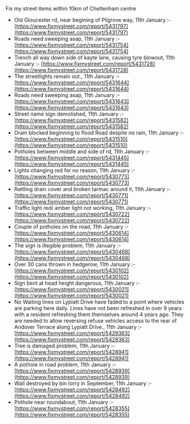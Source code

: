 Fix my street items within 10km of Cheltenham centre

<!-- fix_marker starts -->

- Old Gloucester rd, near begining of Pilgrove way, 11th January :- [https://www.fixmystreet.com/report/5431797](https://www.fixmystreet.com/report/5431797)
- Roads need sweeping asap, 11th January :- [https://www.fixmystreet.com/report/5431754](https://www.fixmystreet.com/report/5431754)
- Trench all way down side of kayte lane, causing tyre blowout, 11th January :- [https://www.fixmystreet.com/report/5431728](https://www.fixmystreet.com/report/5431728)
- The streetlights remain out., 11th January :- [https://www.fixmystreet.com/report/5431644](https://www.fixmystreet.com/report/5431644)
- Roads need sweeping asap, 11th January :- [https://www.fixmystreet.com/report/5431643](https://www.fixmystreet.com/report/5431643)
- Street name sign demolished, 11th January :- [https://www.fixmystreet.com/report/5431582](https://www.fixmystreet.com/report/5431582)
- Drain blocked beginning to flood Road despite no rain, 11th January :- [https://www.fixmystreet.com/report/5431510](https://www.fixmystreet.com/report/5431510)
- Potholes between middle and side of rd, 11th January :- [https://www.fixmystreet.com/report/5431445](https://www.fixmystreet.com/report/5431445)
- Lights changing red for no reason, 11th January :- [https://www.fixmystreet.com/report/5430773](https://www.fixmystreet.com/report/5430773)
- Rattling drain cover and broken tarmac around it, 11th January :- [https://www.fixmystreet.com/report/5430771](https://www.fixmystreet.com/report/5430771)
- Traffic light red/ amber light not working, 11th January :- [https://www.fixmystreet.com/report/5430722](https://www.fixmystreet.com/report/5430722)
- Couple of potholes on the road, 11th January :- [https://www.fixmystreet.com/report/5430614](https://www.fixmystreet.com/report/5430614)
- The sign is illegible problem, 11th January :- [https://www.fixmystreet.com/report/5430468](https://www.fixmystreet.com/report/5430468)
- Over 30 cans thrown in hedgerow, 11th January :- [https://www.fixmystreet.com/report/5430102](https://www.fixmystreet.com/report/5430102)
- Sign bent at head height dangerous, 11th January :- [https://www.fixmystreet.com/report/5430021](https://www.fixmystreet.com/report/5430021)
- No Waiting lines on Lypiatt Drive have faded to a point where vehicles are parking here daily. Lines have not been refreshed in over 9 years with a resident refreshing them themselves around 4 years ago. They are needed to allow reversing refuse vehicles access to the rear of Andover Terrace along Lypiatt Drive., 11th January :- [https://www.fixmystreet.com/report/5429363](https://www.fixmystreet.com/report/5429363)
- Tree is damaged problem, 11th January :- [https://www.fixmystreet.com/report/5428941](https://www.fixmystreet.com/report/5428941)
- A pothole in road problem, 11th January :- [https://www.fixmystreet.com/report/5428939](https://www.fixmystreet.com/report/5428939)
- Wall destroyed by bin lorry in September, 11th January :- [https://www.fixmystreet.com/report/5428492](https://www.fixmystreet.com/report/5428492)
- Pothole near roundabout, 11th January :- [https://www.fixmystreet.com/report/5428355](https://www.fixmystreet.com/report/5428355)

<!-- fix_marker ends -->